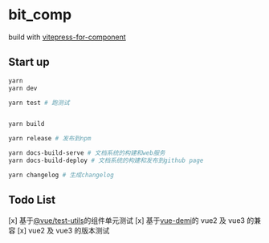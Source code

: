 # bit_comp

build with [vitepress-for-component](https://github.com/dewfall123/vitepress-for-component)

## Start up

```bash
yarn
yarn dev

yarn test # 跑测试


yarn build

yarn release # 发布到npm

yarn docs-build-serve # 文档系统的构建和web服务
yarn docs-build-deploy # 文档系统的构建和发布到github page

yarn changelog # 生成changelog
```

## Todo List

[x] 基于[@vue/test-utils](https://test-utils.vuejs.org/guide/)的组件单元测试
[x] 基于[vue-demi](https://github.com/vueuse/vue-demi)的 vue2 及 vue3 的兼容
[x] vue2 及 vue3 的版本测试
